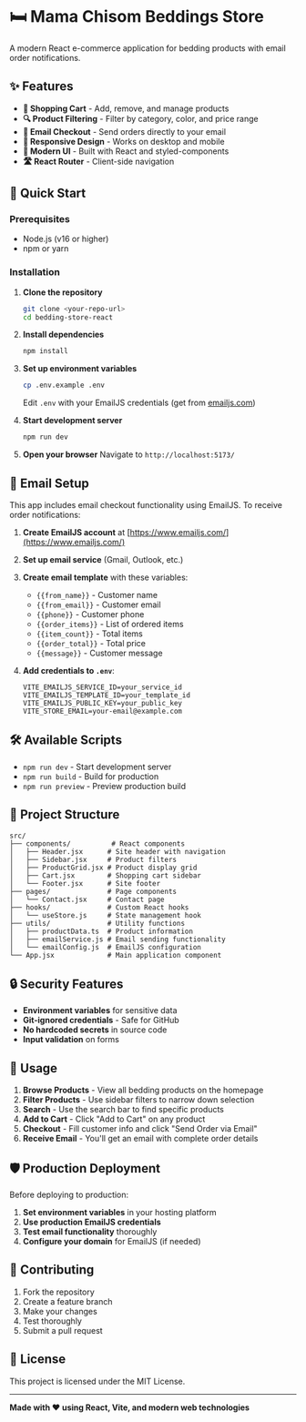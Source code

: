 # 🛏️ Mama Chisom Beddings Store

A modern React e-commerce application for bedding products with email order notifications.

## ✨ Features

- **🛒 Shopping Cart** - Add, remove, and manage products
- **🔍 Product Filtering** - Filter by category, color, and price range
- **📧 Email Checkout** - Send orders directly to your email
- **📱 Responsive Design** - Works on desktop and mobile
- **🎨 Modern UI** - Built with React and styled-components
- **🛣️ React Router** - Client-side navigation

## 🚀 Quick Start

### Prerequisites
- Node.js (v16 or higher)
- npm or yarn

### Installation

1. **Clone the repository**
   ```bash
   git clone <your-repo-url>
   cd bedding-store-react
   ```

2. **Install dependencies**
   ```bash
   npm install
   ```

3. **Set up environment variables**
   ```bash
   cp .env.example .env
   ```

   Edit `.env` with your EmailJS credentials (get from [emailjs.com](https://emailjs.com))

4. **Start development server**
   ```bash
   npm run dev
   ```

5. **Open your browser**
   Navigate to `http://localhost:5173/`

## 📧 Email Setup

This app includes email checkout functionality using EmailJS. To receive order notifications:

1. **Create EmailJS account** at [https://www.emailjs.com/](https://www.emailjs.com/)
2. **Set up email service** (Gmail, Outlook, etc.)
3. **Create email template** with these variables:
   - `{{from_name}}` - Customer name
   - `{{from_email}}` - Customer email
   - `{{phone}}` - Customer phone
   - `{{order_items}}` - List of ordered items
   - `{{item_count}}` - Total items
   - `{{order_total}}` - Total price
   - `{{message}}` - Customer message

4. **Add credentials to `.env`**:
   ```env
   VITE_EMAILJS_SERVICE_ID=your_service_id
   VITE_EMAILJS_TEMPLATE_ID=your_template_id
   VITE_EMAILJS_PUBLIC_KEY=your_public_key
   VITE_STORE_EMAIL=your-email@example.com
   ```

## 🛠️ Available Scripts

- `npm run dev` - Start development server
- `npm run build` - Build for production
- `npm run preview` - Preview production build

## 📁 Project Structure

```
src/
├── components/          # React components
│   ├── Header.jsx      # Site header with navigation
│   ├── Sidebar.jsx     # Product filters
│   ├── ProductGrid.jsx # Product display grid
│   ├── Cart.jsx        # Shopping cart sidebar
│   └── Footer.jsx      # Site footer
├── pages/              # Page components
│   └── Contact.jsx     # Contact page
├── hooks/              # Custom React hooks
│   └── useStore.js     # State management hook
├── utils/              # Utility functions
│   ├── productData.ts  # Product information
│   ├── emailService.js # Email sending functionality
│   └── emailConfig.js  # EmailJS configuration
└── App.jsx             # Main application component
```

## 🔒 Security Features

- **Environment variables** for sensitive data
- **Git-ignored credentials** - Safe for GitHub
- **No hardcoded secrets** in source code
- **Input validation** on forms

## 🎯 Usage

1. **Browse Products** - View all bedding products on the homepage
2. **Filter Products** - Use sidebar filters to narrow down selection
3. **Search** - Use the search bar to find specific products
4. **Add to Cart** - Click "Add to Cart" on any product
5. **Checkout** - Fill customer info and click "Send Order via Email"
6. **Receive Email** - You'll get an email with complete order details

## 🛡️ Production Deployment

Before deploying to production:

1. **Set environment variables** in your hosting platform
2. **Use production EmailJS credentials**
3. **Test email functionality** thoroughly
4. **Configure your domain** for EmailJS (if needed)

## 🤝 Contributing

1. Fork the repository
2. Create a feature branch
3. Make your changes
4. Test thoroughly
5. Submit a pull request

## 📄 License

This project is licensed under the MIT License.

---

**Made with ❤️ using React, Vite, and modern web technologies**